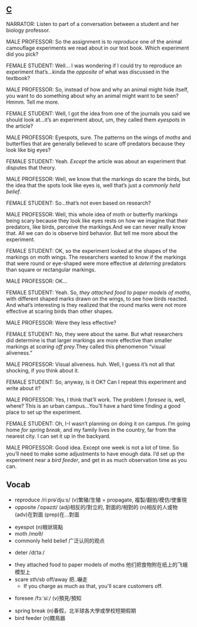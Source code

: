 ## [C](https://img.kmf.com/toefl/listening/audio/f506cb1ba73734400b86b278b2a95021.mp3)

NARRATOR: Listen to part of a conversation between a student and her biology professor.

MALE PROFESSOR: So the assignment is to *reproduce* one of the animal camouflage experiments we read about in our text book. Which experiment did you pick?

FEMALE STUDENT: Well... I was wondering if I could try to reproduce an experiment that’s...kinda the *opposite* of what was discussed in the textbook?

MALE PROFESSOR: So, instead of how and why an animal might hide itself, you want to do something about why an animal might want to be seen? Hmmm. Tell me more.

FEMALE STUDENT: Well, I got the idea from one of the journals you said we should look at…it’s an experiment about, um, they called them *eyespots* in the article?

MALE PROFESSOR: Eyespots, sure. The patterns on the wings of *moths* and butterflies that are generally believed to scare off predators because they look like big eyes?

FEMALE STUDENT: Yeah. *Except* the article was about an experiment that disputes that theory.

MALE PROFESSOR: Well, we know that the markings do scare the birds, but the idea that the spots look like eyes is, well that’s just a *commonly held belief*.

FEMALE STUDENT: So...that’s not even based on research?

MALE PROFESSOR: Well, this whole idea of moth or butterfly markings being scary because they look like eyes rests on how we imagine that their predators, like birds, perceive the markings.And we can never really know that. All we can do is observe bird behavior. But tell me more about the experiment.

FEMALE STUDENT: OK, so the experiment looked at the shapes of the markings on moth wings. The researchers wanted to know if the markings that were round or eye-shaped were more effective at *deterring* predators than square or rectangular markings.

MALE PROFESSOR: OK…

FEMALE STUDENT: Yeah. So, *they attached food to paper models of moths*, with different shaped marks drawn on the wings, to see how birds reacted. And what’s interesting is they realized that the round marks were not more effective at scaring birds than other shapes.

MALE PROFESSOR: Were they less effective?

FEMALE STUDENT: No, they were about the same. But what researchers did determine is that larger markings are more effective than smaller markings at *scaring off* *prey*.They called this phenomenon “visual aliveness.”

MALE PROFESSOR: Visual aliveness. huh. Well, I guess it’s not all that shocking, if you think about it.

FEMALE STUDENT: So, anyway, is it OK? Can I repeat this experiment and write about it?

MALE PROFESSOR: Yes, I think that’ll work. The problem I *foresee* is, well, where? This is an urban campus...You’ll have a hard time finding a good place to set up the experiment.

FEMALE STUDENT: Oh, I-I wasn’t planning on doing it on campus. I’m going home *for spring break*, and my family lives in the country, far from the nearest city. I can set it up in the backyard.

MALE PROFESSOR: Good idea. Except one week is not a lot of time. So you’ll need to make some adjustments to have enough data. I’d set up the experiment near a *bird feeder*, and get in as much observation time as you can.

## Vocab
+ reproduce /riːprəˈdjuːs/ (v)繁殖/生殖 = propagate, 複製/翻拍/模仿/使重現
+ opposite /ˈɒpəzɪt/ (adj)相反的/對立的, 對面的/相對的 (n)相反的人或物 (adv)在對面 (prep)在…對面
- eyespot (n)眼狀斑點
- moth /mɒθ/ 
- commonly held belief 广泛认同的观点
+ deter /dɪˈtəː/ 
- they attached food to paper models of moths 他们把食物附在纸上的飞蛾模型上
- scare sth/sb off/away 把..嚇走
	- If you charge as much as that, you'll scare customers off.
+ foresee /fɔːˈsiː/ (v)預見/預知
- spring break (n)春假，北半球各大學或學校短期假期
- bird feeder (n)餵鳥器